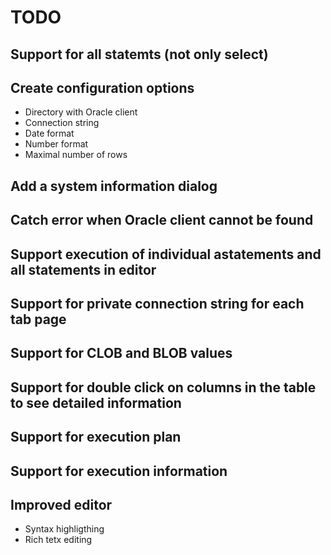 # TODO

## Support for all statemts (not only select)

## Create configuration options
- Directory with Oracle client
- Connection string
- Date format
- Number format
- Maximal number of rows

## Add a system information dialog

## Catch error when Oracle client cannot be found

## Support execution of individual astatements and all statements in editor

## Support for private connection string for each tab page

## Support for CLOB and BLOB values

## Support for double click on columns in the table to see detailed information

## Support for execution plan

## Support for execution information

## Improved editor
- Syntax highligthing
- Rich tetx editing
